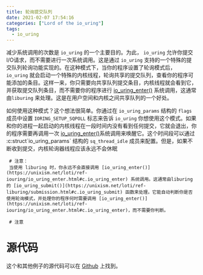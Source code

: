```yaml
---
title: 轮询提交队列
date: 2021-02-07 17:54:16
categories: ["Lord of the io_uring"]
tags:
  - io_uring
---
```


减少系统调用的次数是 `io_uring` 的一个主要目的。为此， `io_uring` 允许你提交I/O请求，而不需要进行一次系统调用。这是通过 `io_uring` 支持的一个特殊的提交队列轮询功能实现的。在这种模式下，当你的程序设置了轮询模式后， `io_uring` 就会启动一个特殊的内核线程，轮询共享的提交队列，查看你的程序可能添加的条目。这样一来，你只需要向共享队列提交条目，内核线程就会看到它，并获取提交队列条目，而不需要你的程序进行 [io_uring_enter()](https://unixism.net/loti/ref-iouring/io_uring_enter.html#c.io_uring_enter) 系统调用，这通常由`liburing` 来处理。这是在用户空间和内核之间共享队列的一个好处。

如何使用这种模式？这个想法很简单。你通过在 `io_uring_params` 结构的 `flags` 成员中设置 `IORING_SETUP_SQPOLL` 标志来告诉 `io_uring` 你想使用这个模式。如果和你的进程一起启动的内核线程在一段时间内没有看到任何提交，它就会退出，你的程序需要再调用一次 [io_uring_enter()](https://unixism.net/loti/ref-iouring/io_uring_enter.html#c.io_uring_enter)系统调用来唤醒它。这个时间段可以通过 :c:struct\`io_uring_params\` 结构的 `sq_thread_idle` 成员来配置。但是，如果不断收到提交，内核轮询器线程应该永远不会休眠


	 # 注意：
	 当使用 liburing 时，你永远不会直接调用 [io_uring_enter()](https://unixism.net/loti/ref-iouring/io_uring_enter.html#c.io_uring_enter) 系统调用。这通常由liburing的 [io_uring_submit()](https://unixism.net/loti/ref-liburing/submission.html#c.io_uring_submit) 函数来处理。它能自动判断你是否使用轮询模式，并处理你的程序何时需要调用 [io_uring_enter()](https://unixism.net/loti/ref-iouring/io_uring_enter.html#c.io_uring_enter)，而不需要你判断。

	 # 注意


# 源代码

这个和其他例子的源代码可以在 [Github](https://github.com/shuveb/loti-examples) 上找到。